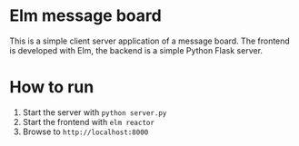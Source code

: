 # Elm message board

This is a simple client server application of a message board. The frontend is developed with Elm, the backend is a simple Python Flask server.

# How to run

1. Start the server with `python server.py`
2. Start the frontend with `elm reactor`
3. Browse to `http://localhost:8000`